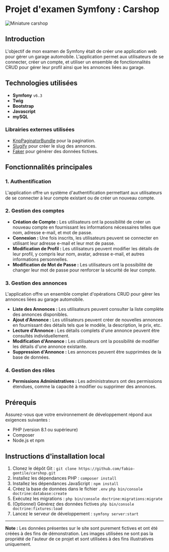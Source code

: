 
# Projet d'examen Symfony : Carshop

![Miniature carshop](https://fabiogentile.me/thumbnail/carshop.png)

## Introduction

L'objectif de mon examen de Symfony était de créer une application web pour gérer un garage automobile. L'application permet aux utilisateurs de se connecter, créer un compte, et utiliser un ensemble de fonctionnalités CRUD pour gérer leur profil ainsi que les annonces liées au garage.

## Technologies utilisées

- **Symfony** `v6.3`
- **Twig**
- **Bootstrap** 
- **Javascript** 
- **mySQL** 

### Librairies externes utilisées

- [KnpPaginatorBundle](https://github.com/KnpLabs/KnpPaginatorBundle) pour la pagination.
-  [Slugify](https://github.com/cocur/slugify) pour créer le slug des annonces.
-  [Faker](https://github.com/FakerPHP/Faker) pour générer des données fictives.

## Fonctionnalités principales

### 1. Authentification

L'application offre un système d'authentification permettant aux utilisateurs de se connecter à leur compte existant ou de créer un nouveau compte.

### 2. Gestion des comptes

- **Création de Compte :** Les utilisateurs ont la possibilité de créer un nouveau compte en fournissant les informations nécessaires telles que nom, adresse e-mail, et mot de passe.
- **Connexion :** Une fois inscrits, les utilisateurs peuvent se connecter en utilisant leur adresse e-mail et leur mot de passe.
- **Modification de Profil :** Les utilisateurs peuvent modifier les détails de leur profil, y compris leur nom, avatar,  adresse e-mail, et autres informations personnelles.
- **Modification de Mot de Passe :** Les utilisateurs ont la possibilité de changer leur mot de passe pour renforcer la sécurité de leur compte.

### 3. Gestion des annonces

L'application offre un ensemble complet d'opérations CRUD pour gérer les annonces liées au garage automobile.

- **Liste des Annonces :** Les utilisateurs peuvent consulter la liste complète des annonces disponibles.
- **Ajout d'Annonce :** Les utilisateurs peuvent créer de nouvelles annonces en fournissant des détails tels que le modèle, la description, le prix, etc.
- **Lecture d'Annonce :** Les détails complets d'une annonce peuvent être consultés individuellement.
- **Modification d'Annonce :** Les utilisateurs ont la possibilité de modifier les détails d'une annonce existante.
- **Suppression d'Annonce :** Les annonces peuvent être supprimées de la base de données.

### 4. Gestion des rôles  

-   **Permissions Administratives :** Les administrateurs ont des permissions étendues, comme la capacité à modifier ou supprimer des annonces.


## Prérequis 
Assurez-vous que votre environnement de développement répond aux exigences suivantes : 
- PHP (version 8.1 ou supérieure) 
- Composer 
- Node.js et npm

## Instructions d'installation local

1. Clonez le dépôt Git : `git clone https://github.com/fabio-gentile/carshop.git`  
2. Installez les dépendances PHP : `composer install`  
3. Installez les dépendances JavaScript : `npm install`  
4. Créez la base de données dans le fichier `.env` `php bin/console doctrine:database:create`
5. Exécutez les migrations : `php bin/console doctrine:migrations:migrate`  
6. (Optionnel) Générez des données fictives `php bin/console doctrine:fixtures:load`
7. Lancez le serveur de développement : `symfony server:start`

---
**Note :** Les données présentes sur le site sont purement fictives et ont été créées à des fins de démonstration. Les images utilisées ne sont pas la propriété de l'auteur de ce projet et sont utilisées à des fins illustratives uniquement.
